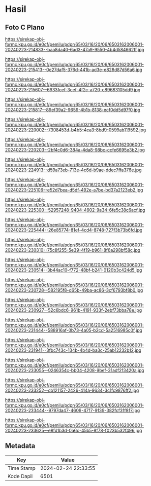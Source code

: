 # Hasil

## Foto C Plano

https://sirekap-obj-formc.kpu.go.id/e0cf/pemilu/pdpr/65/03/16/20/06/6503162006001-20240223-214833--baa8da40-6ad3-47a9-9550-4b4d584662ff.jpg

https://sirekap-obj-formc.kpu.go.id/e0cf/pemilu/pdpr/65/03/16/20/06/6503162006001-20240223-215413--0e27daf5-376d-441b-ad3e-e828d87d56a6.jpg

https://sirekap-obj-formc.kpu.go.id/e0cf/pemilu/pdpr/65/03/16/20/06/6503162006001-20240223-215607--6933fcef-3cef-4f2c-a720-c89683105dd9.jpg

https://sirekap-obj-formc.kpu.go.id/e0cf/pemilu/pdpr/65/03/16/20/06/6503162006001-20240223-215817--89ef39a2-9659-4b1b-8138-ecf0dd5d97f0.jpg

https://sirekap-obj-formc.kpu.go.id/e0cf/pemilu/pdpr/65/03/16/20/06/6503162006001-20240223-220002--7308453d-b4b5-4ca3-8bd9-0599ab119592.jpg

https://sirekap-obj-formc.kpu.go.id/e0cf/pemilu/pdpr/65/03/16/20/06/6503162006001-20240223-220203--2bf4c0d6-384a-4da8-98bc-ccfe6695e3b2.jpg

https://sirekap-obj-formc.kpu.go.id/e0cf/pemilu/pdpr/65/03/16/20/06/6503162006001-20240223-224913--d59a73eb-713e-4c6d-b9ae-ddec7ffa376e.jpg

https://sirekap-obj-formc.kpu.go.id/e0cf/pemilu/pdpr/65/03/16/20/06/6503162006001-20240223-225106--e52d7bea-d5df-492e-a7be-bd37a2123eb2.jpg

https://sirekap-obj-formc.kpu.go.id/e0cf/pemilu/pdpr/65/03/16/20/06/6503162006001-20240223-225300--52957248-9404-4902-9a34-6fe5c38c6acf.jpg

https://sirekap-obj-formc.kpu.go.id/e0cf/pemilu/pdpr/65/03/16/20/06/6503162006001-20240223-225444--26e85774-81ef-4cd4-8748-727f3b73b6fd.jpg

https://sirekap-obj-formc.kpu.go.id/e0cf/pemilu/pdpr/65/03/16/20/06/6503162006001-20240223-230310--75c8f255-5e39-4f19-b961-8f6a298bf58c.jpg

https://sirekap-obj-formc.kpu.go.id/e0cf/pemilu/pdpr/65/03/16/20/06/6503162006001-20240223-230514--3b44ac10-f772-48bf-b241-0120b3c424d5.jpg

https://sirekap-obj-formc.kpu.go.id/e0cf/pemilu/pdpr/65/03/16/20/06/6503162006001-20240223-230728--582195f8-d65b-49ba-ac86-3cf6793bf8b0.jpg

https://sirekap-obj-formc.kpu.go.id/e0cf/pemilu/pdpr/65/03/16/20/06/6503162006001-20240223-230927--52c6bdc6-961b-4191-933f-2ebf73bba78e.jpg

https://sirekap-obj-formc.kpu.go.id/e0cf/pemilu/pdpr/65/03/16/20/06/6503162006001-20240223-231444--588916af-0b73-4a05-b2cd-5a2516985c0f.jpg

https://sirekap-obj-formc.kpu.go.id/e0cf/pemilu/pdpr/65/03/16/20/06/6503162006001-20240223-231941--3fbc743c-134b-4b4d-ba3c-25ab12232b12.jpg

https://sirekap-obj-formc.kpu.go.id/e0cf/pemilu/pdpr/65/03/16/20/06/6503162006001-20240223-233055--0246354c-bb04-4208-9bef-31adf213420a.jpg

https://sirekap-obj-formc.kpu.go.id/e0cf/pemilu/pdpr/65/03/16/20/06/6503162006001-20240223-233252--cb121157-2426-414a-9634-3c1fc9876ff2.jpg

https://sirekap-obj-formc.kpu.go.id/e0cf/pemilu/pdpr/65/03/16/20/06/6503162006001-20240223-233444--9797da47-4609-4717-9139-382fcf31f817.jpg

https://sirekap-obj-formc.kpu.go.id/e0cf/pemilu/pdpr/65/03/16/20/06/6503162006001-20240223-233625--e8fd1b3d-0a6c-45b5-8f78-f023b532f496.jpg


## Metadata

| Key        | Value               |
| ---------- | ------------------- |
| Time Stamp | 2024-02-24 22:33:55 |
| Kode Dapil | 6501                |



